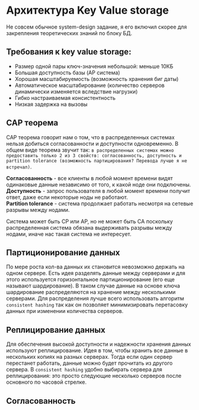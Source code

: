 # Архитектура Key Value storage
Не совсем обычное system-design задание, я его включил скорее для закрепления теоретических знаний по блоку БД.

## Требования к key value storage:
- Размер одной пары ключ-значения небольшой: меньше 10КБ
- Большая доступность базы (AP система)
- Хорошая масштабируемость (возможность хранения биг даты)
- Автоматическое масштабирование (количество серверов динамически изменяется вследствие нагрузки)
- Гибко настраиваемая консистентность
- Низкая задержка на вызовы

## CAP теорема
CAP теорема говорит нам о том, что в распределенных системах нельзя добиться согласованности и доступности 
одновременно. В общем виде теорема звучит так: `в распределенных системах можно предоставить только 2 из 3 свойств:
согласованность, доступность и partition tolerance (возможность партицирования? Перевода лучше я не встречал)`.

**Согласованность** - все клиенты в любой момент времени видят одинаковые данные независимо от того, к какой ноде 
они подключены.  
**Доступность** - запрос пользователя в любой момент времени получит ответ, даже если некоторые ноды не работают.  
**Partition tolerance** - система продолжает работать несмотря на сетевые разрывы между нодами.

Система может быть CP или AP, но не может быть CA поскольку распределенная система обязана выдерживать разрывы между
нодами, иначе нас такая система не интересует. 

## Партиционирование данных
По мере роста кол-ва данных их становится невозможно держать на одном сервере. Есть идея разделять данные между 
серверами и для этого используется горизонтальное партиционирование (его еще называют шардирование). В таком случае 
данные на основе ключа шардирование распределяются на хранение между несколькими серверами. Для распределения лучше
всего использовать алгоритм `consistent hashing` так как он позволяет минимизировать перетасовку данных при изменении
количества серверов. 

## Реплицирование данных
Для обеспечения высокой доступности и надежности хранения данных используют реплицирование. Идея в том, чтобы хранить 
все данные в нескольких копиях на разных серверах. Тогда если один сервер перестанет работать, данные можно будет 
прочитать из другого сервера. В `consistent hashing` удобно выбирать сервера для реплицирования: это просто следующие 
несколько серверов после основного по часовой стрелке. 

## Согласованность
